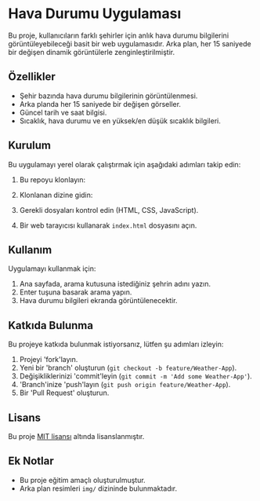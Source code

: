 # Hava Durumu Uygulaması

Bu proje, kullanıcıların farklı şehirler için anlık hava durumu bilgilerini görüntüleyebileceği basit bir web uygulamasıdır. Arka plan, her 15 saniyede bir değişen dinamik görüntülerle zenginleştirilmiştir.

## Özellikler

- Şehir bazında hava durumu bilgilerinin görüntülenmesi.
- Arka planda her 15 saniyede bir değişen görseller.
- Güncel tarih ve saat bilgisi.
- Sıcaklık, hava durumu ve en yüksek/en düşük sıcaklık bilgileri.

## Kurulum

Bu uygulamayı yerel olarak çalıştırmak için aşağıdaki adımları takip edin:

1. Bu repoyu klonlayın:

2. Klonlanan dizine gidin:

3. Gerekli dosyaları kontrol edin (HTML, CSS, JavaScript).

4. Bir web tarayıcısı kullanarak `index.html` dosyasını açın.

## Kullanım

Uygulamayı kullanmak için:

1. Ana sayfada, arama kutusuna istediğiniz şehrin adını yazın.
2. Enter tuşuna basarak arama yapın.
3. Hava durumu bilgileri ekranda görüntülenecektir.

## Katkıda Bulunma

Bu projeye katkıda bulunmak istiyorsanız, lütfen şu adımları izleyin:

1. Projeyi 'fork'layın.
2. Yeni bir 'branch' oluşturun (`git checkout -b feature/Weather-App`).
3. Değişikliklerinizi 'commit'leyin (`git commit -m 'Add some Weather-App'`).
4. 'Branch'inize 'push'layın (`git push origin feature/Weather-App`).
5. Bir 'Pull Request' oluşturun.

## Lisans

Bu proje [MIT lisansı](LICENSE) altında lisanslanmıştır.

## Ek Notlar

- Bu proje eğitim amaçlı oluşturulmuştur.
- Arka plan resimleri `img/` dizininde bulunmaktadır.
